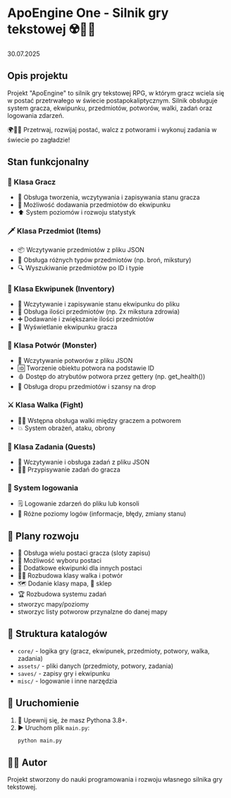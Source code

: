 # ApoEngine One - Silnik gry tekstowej ☢️🧟‍♂️
30.07.2025

## Opis projektu
Projekt "ApoEngine" to silnik gry tekstowej RPG, w którym gracz wciela się w postać przetrwałego w świecie postapokaliptycznym. Silnik obsługuje system gracza, ekwipunku, przedmiotów, potworów, walki, zadań oraz logowania zdarzeń. 

🌍🧑‍🚀 Przetrwaj, rozwijaj postać, walcz z potworami i wykonuj zadania w świecie po zagładzie!

## Stan funkcjonalny

### 👤 Klasa Gracz
- 📝 Obsługa tworzenia, wczytywania i zapisywania stanu gracza
- 🎒 Możliwość dodawania przedmiotów do ekwipunku
- ⬆️ System poziomów i rozwoju statystyk

### 🗡️ Klasa Przedmiot (Items)
- 📦 Wczytywanie przedmiotów z pliku JSON
- 🧪 Obsługa różnych typów przedmiotów (np. broń, mikstury)
- 🔍 Wyszukiwanie przedmiotów po ID i typie

### 🎒 Klasa Ekwipunek (Inventory)
- 💾 Wczytywanie i zapisywanie stanu ekwipunku do pliku
- 🔢 Obsługa ilości przedmiotów (np. 2x mikstura zdrowia)
- ➕ Dodawanie i zwiększanie ilości przedmiotów
- 👀 Wyświetlanie ekwipunku gracza

### 👹 Klasa Potwór (Monster)
- 🧬 Wczytywanie potworów z pliku JSON
- 🆔 Tworzenie obiektu potwora na podstawie ID
- 🩸 Dostęp do atrybutów potwora przez gettery (np. get_health())
- 🎲 Obsługa dropu przedmiotów i szansy na drop

### ⚔️ Klasa Walka (Fight)
- 🤼‍♂️ Wstępna obsługa walki między graczem a potworem
- 💥 System obrażeń, ataku, obrony

### 📜 Klasa Zadania (Quests)
- 📂 Wczytywanie i obsługa zadań z pliku JSON
- 🧑‍💼 Przypisywanie zadań do gracza

### 📝 System logowania
- 🗒️ Logowanie zdarzeń do pliku lub konsoli
- 🚦 Różne poziomy logów (informacje, błędy, zmiany stanu)

## 🚧 Plany rozwoju
- 👥 Obsługa wielu postaci gracza (sloty zapisu)
- 🔄 Możliwość wyboru postaci
- 🎒 Dodatkowe ekwipunki dla innych postaci
- 🧟‍♂️ Rozbudowa klasy walka i potwór
- 🗺️ Dodanie klasy mapa, 🛒 sklep
- 🏆 Rozbudowa systemu zadań
- stworzyc mapy/poziomy 
- stworzyc listy potworow przynalzne do danej mapy

## 📁 Struktura katalogów
- `core/` - logika gry (gracz, ekwipunek, przedmioty, potwory, walka, zadania)
- `assets/` - pliki danych (przedmioty, potwory, zadania)
- `saves/` - zapisy gry i ekwipunku
- `misc/` - logowanie i inne narzędzia

## 🚀 Uruchomienie
1. 🐍 Upewnij się, że masz Pythona 3.8+.
2. ▶️ Uruchom plik `main.py`:
   ```bash
   python main.py
   ```

## 👨‍💻 Autor
Projekt stworzony do nauki programowania i rozwoju własnego silnika gry tekstowej.

